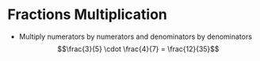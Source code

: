 # Fractions Multiplication
- Multiply numerators by numerators and denominators by denominators
   $$\frac{3}{5} \cdot \frac{4}{7} = \frac{12}{35}$$ 
